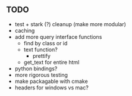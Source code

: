 ## TODO
- test + stark (?) cleanup (make more modular)
- caching
- add more query interface functions
	- find by class or id
  - text function?
	- prettify
  - get\_text for entire html
- python bindings?
- more rigorous testing
- make packagable with cmake
- headers for windows vs mac?